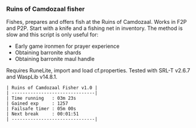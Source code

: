 ### Ruins of Camdozaal fisher

Fishes, prepares and offers fish at the Ruins of Camdozaal. Works in F2P and P2P. Start with a knife and a fishing net in inventory. The method is slow and this script is only useful for:

- Early game ironmen for prayer experience
- Obtaining barronite shards
- Obtaining barronite maul handle

Requires RuneLite, import and load cf.properties.
Tested with SRL-T v2.6.7 and WaspLib v14.8.1.

```
| Ruins of Camdozaal Fisher v1.0 |
| -------------------------------|
| Time running   : 03m 23s
| Gained exp     : 1257
| Failsafe timer : 05m 00s
| Next break     : 00:01:51
| -------------------------------|
```
